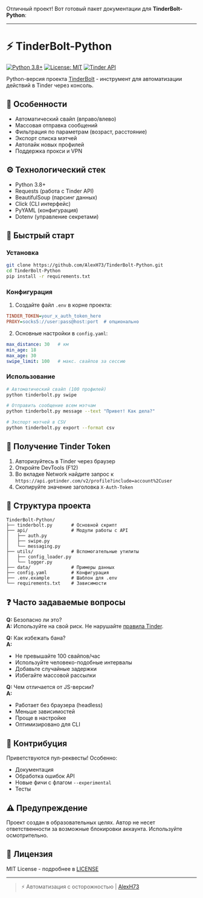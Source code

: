 Отличный проект! Вот готовый пакет документации для **TinderBolt-Python**:

---

# ⚡ TinderBolt-Python

[![Python 3.8+](https://img.shields.io/badge/Python-3.8%2B-blue?logo=python)](https://www.python.org/)
[![License: MIT](https://img.shields.io/badge/License-MIT-blue.svg)](LICENSE)
[![Tinder API](https://img.shields.io/badge/Tinder-API-orange)](https://www.gotinder.com/)

Python-версия проекта [TinderBolt](https://github.com/AlexH73/TinderBolt) - инструмент для автоматизации действий в Tinder через консоль.

## 📌 Особенности
- Автоматический свайп (вправо/влево)
- Массовая отправка сообщений
- Фильтрация по параметрам (возраст, расстояние)
- Экспорт списка мэтчей
- Автолайк новых профилей
- Поддержка прокси и VPN

## ⚙️ Технологический стек
- Python 3.8+
- Requests (работа с Tinder API)
- BeautifulSoup (парсинг данных)
- Click (CLI интерфейс)
- PyYAML (конфигурация)
- Dotenv (управление секретами)

## 🚀 Быстрый старт

### Установка
```bash
git clone https://github.com/AlexH73/TinderBolt-Python.git
cd TinderBolt-Python
pip install -r requirements.txt
```

### Конфигурация
1. Создайте файл `.env` в корне проекта:
```ini
TINDER_TOKEN=your_x_auth_token_here
PROXY=socks5://user:pass@host:port  # опционально
```

2. Основные настройки в `config.yaml`:
```yaml
max_distance: 30   # км
min_age: 18
max_age: 30
swipe_limit: 100   # макс. свайпов за сессию
```

### Использование
```bash
# Автоматический свайп (100 профилей)
python tinderbolt.py swipe

# Отправить сообщение всем мэтчам
python tinderbolt.py message --text "Привет! Как дела?"

# Экспорт мэтчей в CSV
python tinderbolt.py export --format csv
```

## 🔐 Получение Tinder Token
1. Авторизуйтесь в Tinder через браузер
2. Откройте DevTools (F12)
3. Во вкладке Network найдите запрос к `https://api.gotinder.com/v2/profile?include=account%2Cuser`
4. Скопируйте значение заголовка `X-Auth-Token`

## 📂 Структура проекта
```
TinderBolt-Python/
├── tinderbolt.py       # Основной скрипт
├── api/                # Модули работы с API
│   ├── auth.py
│   ├── swipe.py
│   └── messaging.py
├── utils/              # Вспомогательные утилиты
│   ├── config_loader.py
│   └── logger.py
├── data/               # Примеры данных
├── config.yaml         # Конфигурация
├── .env.example        # Шаблон для .env
└── requirements.txt    # Зависимости
```

## ❓ Часто задаваемые вопросы
**Q:** Безопасно ли это?  
**A:** Используйте на свой риск. Не нарушайте [правила Tinder](https://www.gotinder.com/community-guidelines).

**Q:** Как избежать бана?  
**A:** 
- Не превышайте 100 свайпов/час
- Используйте человеко-подобные интервалы
- Добавьте случайные задержки
- Избегайте массовой рассылки

**Q:** Чем отличается от JS-версии?  
**A:** 
- Работает без браузера (headless)
- Меньше зависимостей
- Проще в настройке
- Оптимизировано для CLI

## 🤝 Контрибуция
Приветствуются пул-реквесты! Особенно:
- Документация
- Обработка ошибок API
- Новые фичи с флагом `--experimental`
- Тесты

## ⚠️ Предупреждение
Проект создан в образовательных целях. Автор не несет ответственности за возможные блокировки аккаунта. Используйте осмотрительно.

## 📄 Лицензия
MIT License - подробнее в [LICENSE](LICENSE)

---
> ⚡ Автоматизация с осторожностью | [AlexH73](https://github.com/AlexH73)
